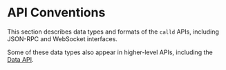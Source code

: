 # API Conventions

This section describes data types and formats of the `calld` APIs, including JSON-RPC and WebSocket interfaces.

Some of these data types also appear in higher-level APIs, including the [Data API](data-api.html).
